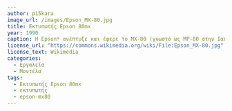 ```yaml
---
author: p15kara
image_url: /images/Epson_MX-80.jpg
title: Εκτυπωτής Epson 80mx 
year: 1990
caption: Η Epson* ανέπτυξε και έφερε το MX-80 (γνωστό ως MP-80 στην Ιαπωνία) στην αγορά με σκοπό να προσφέρει έναν πλήρη εκτυπωτή για χρήση με προσωπικούς υπολογιστές. Το προϊόν βασίστηκε στην τεχνολογία ακριβείας που η εταιρεία βελτίωσε στην έρευνα και ανάπτυξη ρολογιών και μίνι εκτυπωτών
license_url: "https://commons.wikimedia.org/wiki/File:Epson_MX-80.jpg" 
license_text: Wikimedia 
categories:
  - Εργαλεία
  - Μοντέλα
tags:
  - Εκτυπωτής Epson 80mx
  - εκτυπωτής
  - epson-mx80
---
```

